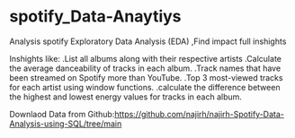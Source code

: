 # spotify_Data-Anaytiys
Analysis spotify Exploratory Data Analysis (EDA) ,Find impact full inshights

Inshights like: 
.List all albums along with their respective artists
.Calculate the average danceability of tracks in each album.
.Track names that have been streamed on Spotify more than YouTube.
.Top 3 most-viewed tracks for each artist using window functions.
.calculate the difference between the highest and lowest energy values for tracks in each album.


Downlaod Data from Github:https://github.com/najirh/najirh-Spotify-Data-Analysis-using-SQL/tree/main
